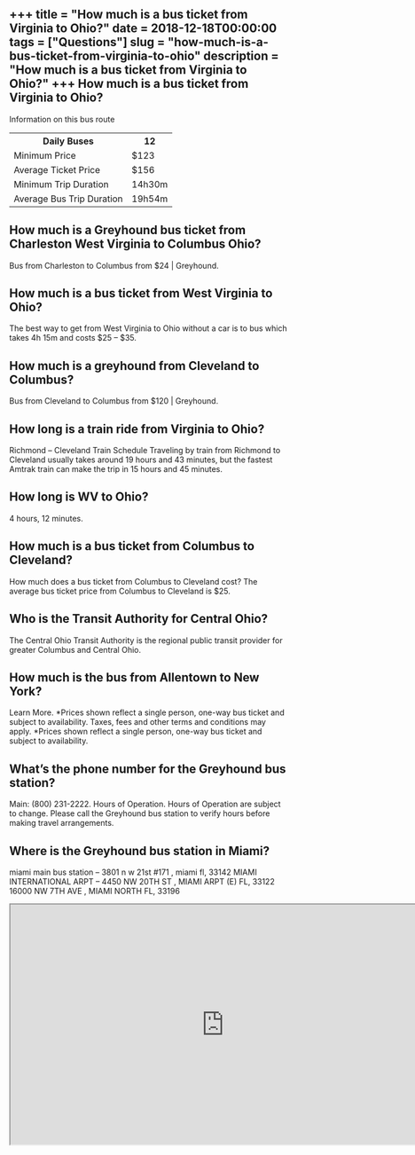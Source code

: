 +++
title = "How much is a bus ticket from Virginia to Ohio?"
date = 2018-12-18T00:00:00
tags = ["Questions"]
slug = "how-much-is-a-bus-ticket-from-virginia-to-ohio"
description = "How much is a bus ticket from Virginia to Ohio?"
+++
How much is a bus ticket from Virginia to Ohio?
-----------------------------------------------

Information on this bus route

<table><tr><th>Daily Buses</th><th>12</th></tr><tr><td>Minimum Price</td><td>$123</td></tr><tr><td>Average Ticket Price</td><td>$156</td></tr><tr><td>Minimum Trip Duration</td><td>14h30m</td></tr><tr><td>Average Bus Trip Duration</td><td>19h54m</td></tr></table>

How much is a Greyhound bus ticket from Charleston West Virginia to Columbus Ohio?
----------------------------------------------------------------------------------

Bus from Charleston to Columbus from $24 | Greyhound.

How much is a bus ticket from West Virginia to Ohio?
----------------------------------------------------

The best way to get from West Virginia to Ohio without a car is to bus which takes 4h 15m and costs $25 – $35.

How much is a greyhound from Cleveland to Columbus?
---------------------------------------------------

Bus from Cleveland to Columbus from $120 | Greyhound.

How long is a train ride from Virginia to Ohio?
-----------------------------------------------

Richmond – Cleveland Train Schedule Traveling by train from Richmond to Cleveland usually takes around 19 hours and 43 minutes, but the fastest Amtrak train can make the trip in 15 hours and 45 minutes.

How long is WV to Ohio?
-----------------------

4 hours, 12 minutes.

How much is a bus ticket from Columbus to Cleveland?
----------------------------------------------------

How much does a bus ticket from Columbus to Cleveland cost? The average bus ticket price from Columbus to Cleveland is $25.

Who is the Transit Authority for Central Ohio?
----------------------------------------------

The Central Ohio Transit Authority is the regional public transit provider for greater Columbus and Central Ohio.

How much is the bus from Allentown to New York?
-----------------------------------------------

Learn More. \*Prices shown reflect a single person, one-way bus ticket and subject to availability. Taxes, fees and other terms and conditions may apply. \*Prices shown reflect a single person, one-way bus ticket and subject to availability.

What’s the phone number for the Greyhound bus station?
------------------------------------------------------

Main: (800) 231-2222. Hours of Operation. Hours of Operation are subject to change. Please call the Greyhound bus station to verify hours before making travel arrangements.

Where is the Greyhound bus station in Miami?
--------------------------------------------

miami main bus station – 3801 n w 21st #171 , miami fl, 33142 MIAMI INTERNATIONAL ARPT – 4450 NW 20TH ST , MIAMI ARPT (E) FL, 33122 16000 NW 7TH AVE , MIAMI NORTH FL, 33196

<iframe allow="accelerometer; autoplay; clipboard-write; encrypted-media; gyroscope; picture-in-picture" allowfullscreen="" class="__youtube_prefs__  epyt-is-override  no-lazyload" data-no-lazy="1" data-origheight="433" data-origwidth="770" data-skipgform_ajax_framebjll="" height="433" id="_ytid_43667" loading="lazy" src="https://www.youtube.com/embed/vqbg1-2J_SQ?enablejsapi=1&autoplay=0&cc_load_policy=0&cc_lang_pref=&iv_load_policy=1&loop=0&modestbranding=0&rel=1&fs=1&playsinline=0&autohide=2&theme=dark&color=red&controls=1&" title="YouTube player" width="770"></iframe>